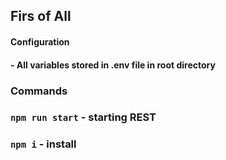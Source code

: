 ## Firs of All
#### Configuration
#### - All variables stored in .env file in root directory 
### Commands
### `npm run start` - starting REST
### `npm i` - install

